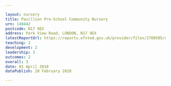 ```yaml
---

layout: nursery
title: Pavillion Pre-School Community Nursery
urn: 140442
postcode: N17 9EX
address: Park View Road, LONDON, N17 9EX
latestReportUrl: https://reports.ofsted.gov.uk/provider/files/2760505/urn/140442.pdf
teaching: 2
development: 2
leadership: 3
outcomes: 2
overall: 3
date: 01 April 2018 
datePublish: 20 February 2018

---
```

